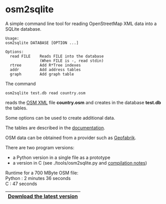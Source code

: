 # osm2sqlite

A simple command line tool for reading OpenStreetMap XML data into a SQLite database.

```
Usage:
osm2sqlite DATABASE [OPTION ...]

Options:
  read FILE    Reads FILE into the database
               (When FILE is -, read stdin)
  rtree        Add R*Tree indexes
  addr         Add address tables
  graph        Add graph table
```

The command
```
osm2sqlite test.db read country.osm
```
reads the [OSM XML](https://wiki.openstreetmap.org/wiki/OSM_XML) file **country.osm**
and creates in the database **test.db** the tables.

Some options can be used to create additional data.

The tables are described in the [documentation](doc/doc_osm2sqlite.md).

OSM data can be obtained from a provider such as [Geofabrik](https://download.geofabrik.de).

There are two program versions:  
- a Python version in a single file as a prototype
- a version in C
(see ./tools/osm2sqlite.py and [compilation notes](doc/compile-osm2sqlite.md))  

Runtime for a 700 MByte OSM file:  
Python : 2 minutes 36 seconds  
C      : 47 seconds  

|[**Download the latest version**](https://github.com/osmzoso/osm2sqlite/releases/latest)|
|----------------------------------------------------------------------------------------|

